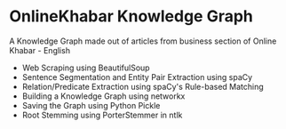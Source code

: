 # OnlineKhabar Knowledge Graph

A Knowledge Graph made out of articles from business section of Online Khabar - English

- Web Scraping using BeautifulSoup
- Sentence Segmentation and Entity Pair Extraction using spaCy
- Relation/Predicate Extraction using spaCy's Rule-based Matching
- Building a Knowledge Graph using networkx
- Saving the Graph using Python Pickle
- Root Stemming using PorterStemmer in ntlk
